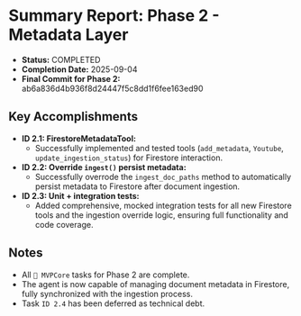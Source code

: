 # Summary Report: Phase 2 - Metadata Layer

- **Status:** COMPLETED
- **Completion Date:** 2025-09-04
- **Final Commit for Phase 2:** ab6a836d4b936f8d24447f5c8dd1f6fee163ed90

## Key Accomplishments
- **ID 2.1: FirestoreMetadataTool:**
  - Successfully implemented and tested tools (`add_metadata`, `Youtube`, `update_ingestion_status`) for Firestore interaction.
- **ID 2.2: Override `ingest()` persist metadata:**
  - Successfully overrode the `ingest_doc_paths` method to automatically persist metadata to Firestore after document ingestion.
- **ID 2.3: Unit + integration tests:**
  - Added comprehensive, mocked integration tests for all new Firestore tools and the ingestion override logic, ensuring full functionality and code coverage.

## Notes
- All `🚀 MVPCore` tasks for Phase 2 are complete.
- The agent is now capable of managing document metadata in Firestore, fully synchronized with the ingestion process.
- Task `ID 2.4` has been deferred as technical debt.
